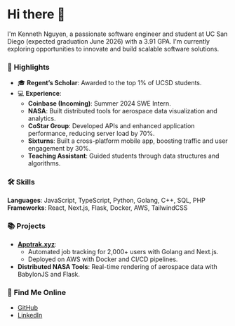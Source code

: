 # Hi there 👋

I'm Kenneth Nguyen, a passionate software engineer and student at UC San Diego (expected graduation June 2026) with a 3.91 GPA. I'm currently exploring opportunities to innovate and build scalable software solutions.

### 🌟 **Highlights**
- 🎓 **Regent’s Scholar**: Awarded to the top 1% of UCSD students.
- 💻 **Experience**: 
  - **Coinbase (Incoming)**: Summer 2024 SWE Intern.
  - **NASA**: Built distributed tools for aerospace data visualization and analytics.
  - **CoStar Group**: Developed APIs and enhanced application performance, reducing server load by 70%.
  - **Sixturns**: Built a cross-platform mobile app, boosting traffic and user engagement by 30%.
  - **Teaching Assistant**: Guided students through data structures and algorithms.

### 🛠️ **Skills**
**Languages**: JavaScript, TypeScript, Python, Golang, C++, SQL, PHP  
**Frameworks**: React, Next.js, Flask, Docker, AWS, TailwindCSS  

### 📚 **Projects**
- **[Apptrak.xyz](https://apptrak.xyz)**: 
  - Automated job tracking for 2,000+ users with Golang and Next.js.
  - Deployed on AWS with Docker and CI/CD pipelines.
- **Distributed NASA Tools**: Real-time rendering of aerospace data with BabylonJS and Flask.

### 🔗 **Find Me Online**
- [GitHub](https://github.com/kennethngyen)  
- [LinkedIn](https://linkedin.com/in/kennethngyen)
